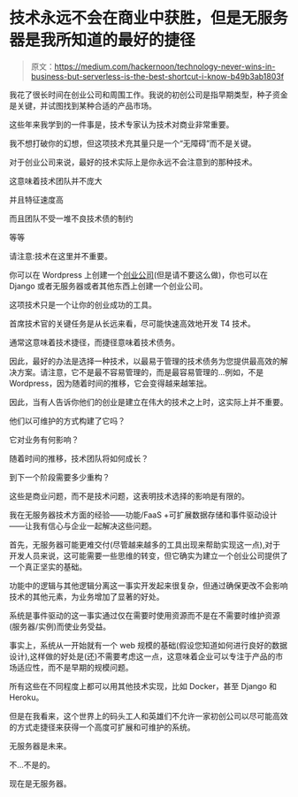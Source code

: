 # 技术永远不会在商业中获胜，但是无服务器是我所知道的最好的捷径

> 原文：<https://medium.com/hackernoon/technology-never-wins-in-business-but-serverless-is-the-best-shortcut-i-know-b49b3ab1803f>

我花了很长时间在创业公司和周围工作。我说的初创公司是指早期类型，种子资金是关键，并试图找到某种合适的产品市场。

这些年来我学到的一件事是，技术专家认为技术对商业非常重要。

我不想打破你的幻想，但这项技术充其量只是一个“无障碍”而不是关键。

对于创业公司来说，最好的技术实际上是你永远不会注意到的那种技术。

这意味着技术团队并不庞大

并且特征速度高

而且团队不受一堆不良技术债的制约

等等

请注意:技术在这里并不重要。

你可以在 Wordpress 上创建一个[创业公司](https://hackernoon.com/tagged/startup)(但是请不要这么做)，你也可以在 Django 或者无服务器或者其他东西上创建一个创业公司。

这项技术只是一个让你的创业成功的工具。

首席技术官的关键任务是从长远来看，尽可能快速高效地开发 T4 技术。

通常这意味着技术捷径，而捷径意味着技术债务。

因此，最好的办法是选择一种技术，以最易于管理的技术债务为您提供最高效的解决方案。请注意，它不是最不容易管理的，而是最容易管理的…例如，不是 Wordpress，因为随着时间的推移，它会变得越来越笨拙。

因此，当有人告诉你他们的创业是建立在伟大的技术之上时，这实际上并不重要。

他们以可维护的方式构建了它吗？

它对业务有何影响？

随着时间的推移，技术团队将如何成长？

到下一个阶段需要多少重构？

这些是商业问题，而不是技术问题，这表明技术选择的影响是有限的。

我在无服务器技术方面的经验——功能/FaaS +可扩展数据存储和事件驱动设计——让我有信心与企业一起解决这些问题。

首先，无服务器可能更难交付(尽管越来越多的工具出现来帮助实现这一点),对于开发人员来说，这可能需要一些思维的转变，但它确实为建立一个创业公司提供了一个真正坚实的基础。

功能中的逻辑与其他逻辑分离这一事实开发起来很复杂，但通过确保更改不会影响技术的其他元素，为业务增加了显著的好处。

系统是事件驱动的这一事实通过仅在需要时使用资源而不是在不需要时维护资源(服务器/实例)而使业务受益。

事实上，系统从一开始就有一个 web 规模的基础(假设您知道如何进行良好的数据设计),这样做的好处是(还)不需要考虑这一点，这意味着企业可以专注于产品的市场适应性，而不是早期的规模问题。

所有这些在不同程度上都可以用其他技术实现，比如 Docker，甚至 Django 和 Heroku。

但是在我看来，这个世界上的码头工人和英雄们不允许一家初创公司以尽可能高效的方式走捷径来获得一个高度可扩展和可维护的系统。

无服务器是未来。

不…不是的。

现在是无服务器。